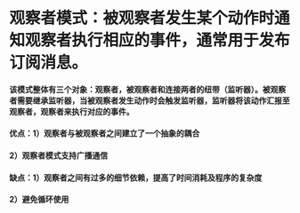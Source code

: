 # 观察者模式：被观察者发生某个动作时通知观察者执行相应的事件，通常用于发布订阅消息。
#### 该模式整体有三个对象：观察者，被观察者和连接两者的纽带（监听器）。被观察者需要继承监听器，当被观察者发生动作时会触发监听器，监听器将该动作汇报至观察者，观察者来执行对应的事件。
#### 优点：1）观察者与被观察者之间建立了一个抽象的耦合
####       2）观察者模式支持广播通信
#### 缺点：1）观察者之间有过多的细节依赖，提高了时间消耗及程序的复杂度
####       2）避免循环使用
